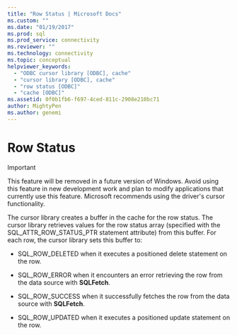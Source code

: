 ```yaml
---
title: "Row Status | Microsoft Docs"
ms.custom: ""
ms.date: "01/19/2017"
ms.prod: sql
ms.prod_service: connectivity
ms.reviewer: ""
ms.technology: connectivity
ms.topic: conceptual
helpviewer_keywords: 
  - "ODBC cursor library [ODBC], cache"
  - "cursor library [ODBC], cache"
  - "row status [ODBC]"
  - "cache [ODBC]"
ms.assetid: 0f0b1fb6-f697-4ced-811c-2908e210bc71
author: MightyPen
ms.author: genemi
---
```

# Row Status
> [!IMPORTANT]  
>  This feature will be removed in a future version of Windows. Avoid using this feature in new development work and plan to modify applications that currently use this feature. Microsoft recommends using the driver's cursor functionality.  
  
 The cursor library creates a buffer in the cache for the row status. The cursor library retrieves values for the row status array (specified with the SQL_ATTR_ROW_STATUS_PTR statement attribute) from this buffer. For each row, the cursor library sets this buffer to:  
  
-   SQL_ROW_DELETED when it executes a positioned delete statement on the row.  
  
-   SQL_ROW_ERROR when it encounters an error retrieving the row from the data source with **SQLFetch**.  
  
-   SQL_ROW_SUCCESS when it successfully fetches the row from the data source with **SQLFetch**.  
  
-   SQL_ROW_UPDATED when it executes a positioned update statement on the row.
